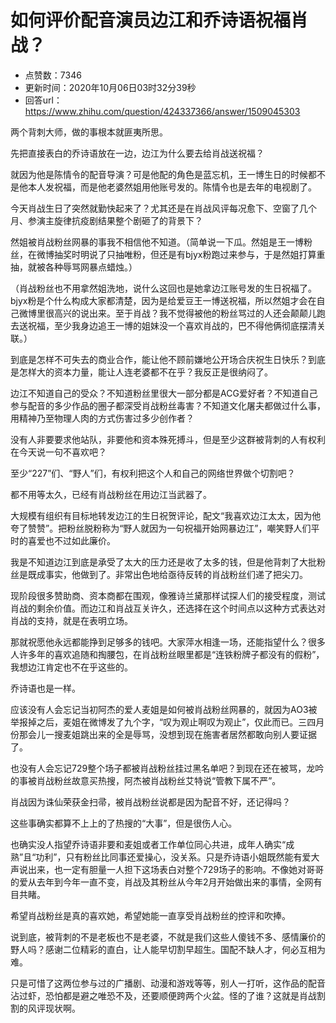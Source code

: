 # 如何评价配音演员边江和乔诗语祝福肖战？
- 点赞数：7346
- 更新时间：2020年10月06日03时32分39秒
- 回答url：https://www.zhihu.com/question/424337366/answer/1509045303
<body>
 <p data-pid="rt7ByTKD">两个背刺大师，做的事根本就匪夷所思。</p>
 <p data-pid="UesRFSal">先把直接表白的乔诗语放在一边，边江为什么要去给肖战送祝福？</p>
 <p data-pid="oDz_EBqi">就因为他是陈情令的配音导演？可是他配的角色是蓝忘机，王一博生日的时候都不是他本人发祝福，而是他老婆然姐用他账号发的。陈情令也是去年的电视剧了。</p>
 <p data-pid="M0Bp_wp3">今天肖战生日了突然就勤快起来了？尤其还是在肖战风评每况愈下、空窗了几个月、参演主旋律抗疫剧结果整个剧砸了的背景下？</p>
 <p data-pid="Z4c-kDbh">然姐被肖战粉丝网暴的事我不相信他不知道。（简单说一下瓜。然姐是王一博粉丝，在微博抽奖时明说了只抽唯粉，但还是有bjyx粉跑过来参与，于是然姐打算重抽，就被各种辱骂网暴点蜡烛。）</p>
 <p data-pid="CYcIW8Ht">（肖战粉丝也不用拿然姐洗地，说什么这回也是她拿边江账号发的生日祝福了。bjyx粉是个什么构成大家都清楚，因为是给爱豆王一博送祝福，所以然姐才会在自己微博里很高兴的说出来。至于肖战？我不觉得被他的粉丝骂过的人还会颠颠儿跑去送祝福，至少我身边追王一博的姐妹没一个喜欢肖战的，巴不得他俩彻底摆清关联。）</p>
 <p data-pid="4ummwHeK">到底是怎样不可失去的商业合作，能让他不顾前嫌地公开场合庆祝生日快乐？到底是怎样大的资本力量，能让人连老婆都不在乎？我反正是很纳闷了。</p>
 <p data-pid="2yv6e5me">边江不知道自己的受众？不知道粉丝里很大一部分都是ACG爱好者？不知道自己参与配音的多少作品的圈子都深受肖战粉丝毒害？不知道文化屠夫都做过什么事，用精神乃至物理人肉的方式伤害过多少创作者？</p>
 <p data-pid="tBoN3sMN">没有人非要要求他站队，非要他和资本殊死搏斗，但是至少这群被背刺的人有权利在今天说一句不喜欢吧？</p>
 <p data-pid="ANKqY_Iz">至少“227”们、“野人”们，有权利把这个人和自己的网络世界做个切割吧？</p>
 <p data-pid="kCymZeSt">都不用等太久，已经有肖战粉丝在用边江当武器了。</p>
 <p data-pid="yR_5lDvM">大规模有组织有目标地转发边江的生日祝贺评论，配文“我喜欢边江太太，因为他夸了赞赞”。把粉丝脱粉称为“野人就因为一句祝福开始网暴边江”，嘲笑野人们平时的喜爱也不过如此廉价。</p>
 <p data-pid="ml5lHJ55">我是不知道边江到底是承受了太大的压力还是收了太多的钱，但是他背刺了大批粉丝是既成事实，他做到了。非常出色地给亟待反转的肖战粉丝们递了把尖刀。</p>
 <p data-pid="7TgNcaSX">现阶段很多赞助商、资本商都在围观，像雅诗兰黛那样试探人们的接受程度，测试肖战的剩余价值。而边江和肖战互关许久，还选择在这个时间点以这种方式表达对肖战的支持，就是在表明立场。</p>
 <p data-pid="xl0oYlHT">那就祝愿他永远都能挣到足够多的钱吧。大家萍水相逢一场，还能指望什么？很多人许多年的喜欢追随和掏腰包，在肖战粉丝眼里都是“连铁粉牌子都没有的假粉”，我想边江肯定也不在乎这些的。</p>
 <p data-pid="7_ztjhme">乔诗语也是一样。</p>
 <p data-pid="lyK8KMhu">应该没有人会忘记当初阿杰的爱人麦姐是如何被肖战粉丝网暴的，就因为AO3被举报掉之后，麦姐在微博发了九个字，“叹为观止啊叹为观止”，仅此而已。三四月份那会儿一搜麦姐跳出来的全是辱骂，没想到现在施害者居然都敢向别人要证据了。</p>
 <p data-pid="fdZ_BJXH">也没有人会忘记729整个场子都被肖战粉丝挂过黑名单吧？到现在还在被骂，龙吟的事被肖战粉丝故意买热搜，阿杰被肖战粉丝艾特说“管教下属不严”。</p>
 <p data-pid="UoN8eHjN">肖战因为诛仙荣获金扫帚，被肖战粉丝说都是因为配音不好，还记得吗？</p>
 <p data-pid="zPq1jFTx">这些事确实都算不上上的了热搜的“大事”，但是很伤人心。</p>
 <p data-pid="fogUdXa2">也确实没人指望乔诗语非要和麦姐或者工作单位同心共进，成年人确实“成熟”且“功利”，只有粉丝比同事还爱操心，没关系。只是乔诗语小姐既然能有爱大声说出来，也一定有胆量一人担下这场表白对整个729场子的影响。不像她对哥哥的爱从去年到今年一直不变，肖战及其粉丝从今年2月开始做出来的事情，全网有目共睹。</p>
 <p data-pid="LJQfmSu5">希望肖战粉丝是真的喜欢她，希望她能一直享受肖战粉丝的控评和吹捧。</p>
 <p data-pid="0ZeegdJT">说到底，被背刺的不是老板也不是老婆，不就是我们这些人傻钱不多、感情廉价的野人吗？感谢二位精彩的直白，让人能早切割早超生。国配不缺人才，何必互相为难。</p>
 <p data-pid="U5rquMuu">只是可惜了这两位参与过的广播剧、动漫和游戏等等，别人一打听，这作品的配音沾过虾，恐怕都是避之唯恐不及，还要顺便跨两个火盆。怪的了谁？这就是肖战割割的风评现状啊。</p>
 <p></p>
</body>